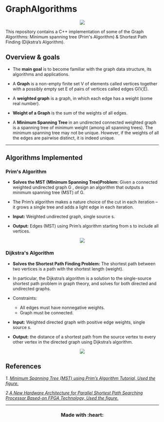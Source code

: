 # GraphAlgorithms

<p align='center'><img src="https://miro.medium.com/max/2560/1*dtmsuTMqRvYzkUCS25tLDA.jpeg"/></p>

This repository contains a C++ implementation of some of the Graph Algorithms: Minimum spanning tree (Prim's Algorithm) &amp; Shortest Path Finding (Dijkstra’s Algorithm). 

## Overview & goals

- The **main goal** is to become familiar with the graph data structure, its algorithms and applications.

- A **Graph** is a non-empty finite set V of elements called vertices together with a possibly empty set E of pairs of vertices called edges G(V,E). 

- A **weighted graph** is a graph, in which each edge has a weight (some real number). 

- **Weight of a Graph** is the sum of the weights of all edges.

- A **Minimum Spanning Tree** in an undirected connected weighted graph is a spanning tree of minimum weight (among all spanning trees). The minimum spanning tree may not be unique. However,
if the weights of all the edges are pairwise distinct, it is indeed unique.

---

## Algorithms Implemented

### Prim's Algorithm

- **Solves the MST (MInimum Spanning Tree)Problem:** Given a connected weighted undirected graph G , design an algorithm that outputs a minimum spanning tree (MST) of G.

- The Prim’s algorithm makes a nature choice of the cut in each iteration – it grows a single tree and adds a light edge in each iteration.

- **Input:** Weighted undirected graph, single source s.

- **Output:** Edges (MST) using Prim’s algorithm starting from s to include all vertices.

<p align='center'> <img src="https://www.dotnetlovers.com/Images/PrimsAlgorithmforMinimumSpanningTreeMST120201934156AM.png"/></p>

### Dijkstra's Algorithm

- **Solves the Shortest Path Finding Problem:** The shortest path between two vertices is a path with the shortest length (weight).

- In particular, the Dijkstra’s algorithm is a solution to the single-source shortest path problem in graph theory, and solves for both directed and undirected graphs.

- Constraints:
  - All edges must have nonnegative weights.
  - Graph must be connected.
  
- **Input:** Weighted directed graph with positive edge weights, single source s.

- **Output:** the distance of a shortest path from the source vertex to every other vertex in the directed graph using Dijkstra’s algorithm.

<p align='center'> <img src="https://www.researchgate.net/profile/Mohammed_Al-Ebadi/publication/271518595/figure/fig1/AS:360670886416384@1463002048984/a-Network-topology-b-Steps-of-Dijkstra-algorithm.png"/></p>

## References

*1. [Minimum Spanning Tree (MST) using Prim’s Algorithm Tutorial, Used the figure.](https://www.dotnetlovers.com/article/232/minimum-spanning-tree-mst-using-prims-algorithm)*

*2.[A New Hardware Architecture for Parallel Shortest Path Searching Processor Based-on FPGA Technology, Used the figure.](https://www.researchgate.net/figure/a-Network-topology-b-Steps-of-Dijkstra-algorithm_fig1_271518595)*

---

<h3 align='center'>Made with :heart:</h3>
